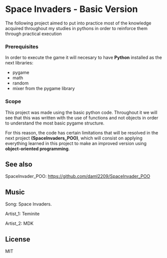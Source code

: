 # Space Invaders - Basic Version

The following project aimed to put into practice most of the knowledge acquired throughout my studies in pythons in order to reinforce them through practical execution

### Prerequisites

In order to execute the game it will necesary to have **Python** installed as the next libraries:
 * pygame
 * math
 * random
 * mixer from the pygame library
 
### Scope

This project was made using the basic python code. Throughout it we will see that this was written with the use of functions and not objects in order to understand the most basic pygame structure.

For this reason, the code has certain limitations that will be resolved in the next project **(SpaceInvaders_POO)**, which will consist on applying everything learned in this project to make an improved version using **object-oriented programming**.

## See also

SpaceInvader_POO: https://github.com/daml2209/SpaceInvader_POO

## Music

Song: Space Invaders.

Artist_1: Teminite

Artist_2: MDK

## License

MIT 

